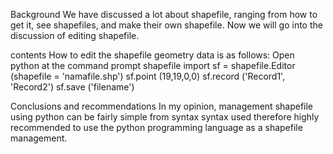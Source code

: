 Background
We have discussed a lot about shapefile, ranging from how to get it, see shapefiles, and make their own shapefile. Now we will go into the discussion of editing shapefile.

contents
How to edit the shapefile geometry data is as follows:
Open python at the command prompt
shapefile import
sf = shapefile.Editor (shapefile = 'namafile.shp')
sf.point (19,19,0,0)
sf.record ('Record1', 'Record2')
sf.save ('filename')

Conclusions and recommendations
In my opinion, management shapefile using python can be fairly simple from syntax syntax used therefore highly recommended to use the python programming language as a shapefile management.
